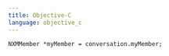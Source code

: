 ```yaml
---
title: Objective-C
language: objective_c
---
```


```objective_c
NXMMember *myMember = conversation.myMember;
```
